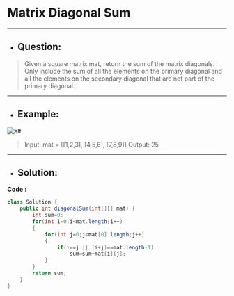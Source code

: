 # Matrix Diagonal Sum
---
- ## Question:
> Given a square matrix mat, return the sum of the matrix diagonals.
> Only include the sum of all the elements on the primary diagonal and all the elements on the secondary diagonal that are not part of the primary diagonal.
---
- ## Example:
![alt](https://assets.leetcode.com/uploads/2020/08/14/sample_1911.png)
> Input: mat = [[1,2,3],
              [4,5,6],
              [7,8,9]]
> Output: 25
---
- ## Solution:
**Code :**
```java
class Solution {
    public int diagonalSum(int[][] mat) {
        int sum=0;
        for(int i=0;i<mat.length;i++)
        {
            for(int j=0;j<mat[0].length;j++)
            {
                if(i==j || (i+j)==mat.length-1)
                    sum=sum+mat[i][j];
            }
        }
        return sum;
    }
}
